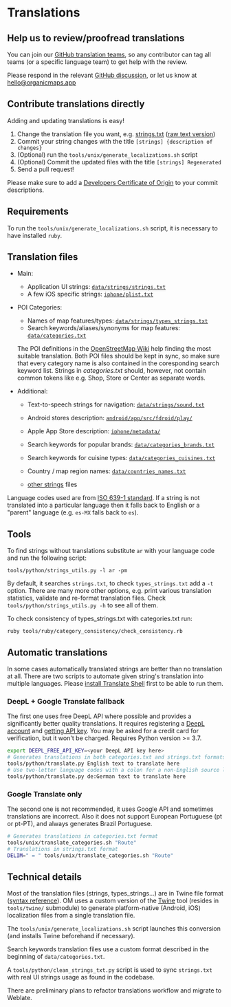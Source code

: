 # Translations

## Help us to review/proofread translations

You can join our [GitHub translation teams](https://github.com/orgs/organicmaps/teams/translations/teams),
so any contributor can tag all teams (or a specific language team) to get help with the review.

Please respond in the relevant [GitHub discussion](https://github.com/orgs/organicmaps/discussions/8538), or let us know at hello@organicmaps.app

## Contribute translations directly

Adding and updating translations is easy!
1. Change the translation file you want, e.g. [strings.txt](../data/strings/strings.txt) ([raw text version](https://raw.githubusercontent.com/organicmaps/organicmaps/master/data/strings/strings.txt))
2. Commit your string changes with the title `[strings] {description of changes}`
3. (Optional) run the `tools/unix/generate_localizations.sh` script
4. (Optional) Commit the updated files with the title `[strings] Regenerated`
5. Send a pull request!

Please make sure to add a [Developers Certificate of Origin](CONTRIBUTING.md#legal-requirements) to your commit descriptions.

## Requirements

To run the `tools/unix/generate_localizations.sh` script, it is necessary to have installed `ruby`.

## Translation files

- Main:
  - Application UI strings: [`data/strings/strings.txt`](../data/strings/strings.txt)
  - A few iOS specific strings: [`iphone/plist.txt`](../iphone/plist.txt)

- POI Categories:
  - Names of map features/types: [`data/strings/types_strings.txt`](../data/strings/types_strings.txt)
  - Search keywords/aliases/synonyms for map features: [`data/categories.txt`](../data/categories.txt)

  The POI definitions in the [OpenStreetMap Wiki](https://wiki.openstreetmap.org/) help finding the most suitable translation. Both POI files should be kept in sync, so make sure that every category name is also contained in the coresponding search keyword list. Strings in _categories.txt_ should, however, not contain common tokens like e.g. Shop, Store or Center as separate words.

- Additional:
  - Text-to-speech strings for navigation: [`data/strings/sound.txt`](../data/strings/sound.txt)

  - Android stores description: [`android/app/src/fdroid/play/`](../android/app/src/fdroid/play/)
  - Apple App Store description: [`iphone/metadata/`](../iphone/metadata/)

  - Search keywords for popular brands: [`data/categories_brands.txt`](../data/categories_brands.txt)
  - Search keywords for cuisine types: [`data/categories_cuisines.txt`](../data/categories_cuisines.txt)

  - Country / map region names: [`data/countries_names.txt`](../data/countries_names.txt)

  - [other strings](STRUCTURE.md#strings-and-translations) files

Language codes used are from [ISO 639-1 standard](https://en.wikipedia.org/wiki/List_of_ISO_639-1_codes).
If a string is not translated into a particular language then it falls back to English or a "parent" language (e.g. `es-MX` falls back to `es`).

## Tools

To find strings without translations substitute `ar` with your language code and run the following script:
```
tools/python/strings_utils.py -l ar -pm
```
By default, it searches `strings.txt`, to check `types_strings.txt` add a `-t` option.
There are many more other options, e.g. print various translation statistics, validate and re-format translation files.
Check `tools/python/strings_utils.py -h` to see all of them.

To check consistency of types_strings.txt with categories.txt run:
```
ruby tools/ruby/category_consistency/check_consistency.rb
```

## Automatic translations

In some cases automatically translated strings are better than no translation at all.
There are two scripts to automate given string's translation into multiple languages.
Please [install Translate Shell](https://www.soimort.org/translate-shell/#installation) first to be able to run them.

### DeepL + Google Translate fallback

The first one uses free DeepL API where possible and provides a significantly better quality translations.
It requires registering a [DeepL account](https://www.deepl.com/pro#developer) and [getting API key](https://www.deepl.com/account/summary).
You may be asked for a credit card for verification, but it won't be charged.
Requires Python version >= 3.7.

```bash
export DEEPL_FREE_API_KEY=<your DeepL API key here>
# Generates translations in both categories.txt and strings.txt formats at the same time:
tools/python/translate.py English text to translate here
# Use two-letter language codes with a colon for a non-English source language:
tools/python/translate.py de:German text to translate here
```

### Google Translate only

The second one is not recommended, it uses Google API and sometimes translations are incorrect.
Also it does not support European Portuguese (pt or pt-PT), and always generates Brazil Portuguese.

```bash
# Generates translations in categories.txt format
tools/unix/translate_categories.sh "Route"
# Translations in strings.txt format
DELIM=" = " tools/unix/translate_categories.sh "Route"
```

## Technical details

Most of the translation files (strings, types_strings...) are in Twine file format ([syntax reference](https://github.com/organicmaps/twine/blob/organicmaps/README.md)).
OM uses a custom version of the [Twine](https://github.com/organicmaps/twine)
tool (resides in `tools/twine/` submodule) to generate platform-native (Android, iOS)
localization files from a single translation file.

The `tools/unix/generate_localizations.sh` script launches this conversion
(and installs Twine beforehand if necessary).

Search keywords translation files use a custom format described in the beginning of `data/categories.txt`.

A `tools/python/clean_strings_txt.py` script is used to sync `strings.txt` with real UI strings usage as found in the codebase.

There are preliminary plans to refactor translations workflow and migrate to Weblate.
